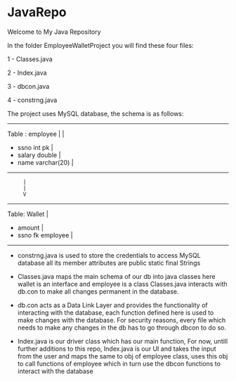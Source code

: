 # JavaRepo

Welcome to My Java Repository

In the folder EmployeeWalletProject you will find these four files:

1 - Classes.java

2 - Index.java

3 - dbcon.java

4 - constrng.java

The project uses MySQL database, the schema is as follows:

--------------------
Table : employee    |
                    |
- ssno int pk       |
- salary double     |
- name varchar(20)  |
--------------------
         |
         |
         V
--------------------
Table: Wallet       |
- amount            |
- ssno fk employee  |
--------------------

- constrng.java is used to store the credentials to access MySQL database
all its member attributes are public static final Strings

- Classes.java maps the main schema of our db into java classes
here wallet is an interface and employee is a class
Classes.java interacts with db.con to make all changes permanent
in the database. 

- db.con acts as a Data Link Layer and provides the functionality
of interacting with the database, each function defined here is used
to make changes with the database. For security reasons, every file
which needs to make any changes in the db has to go through dbcon to 
do so.

- Index.java is our driver class which has our main function,
For now, untill further additions to this repo, Index.java is
our UI and takes the input from the user and maps the same to 
obj of employee class, uses this obj to call functions of employee
which in turn use the dbcon functions to interact with the database
